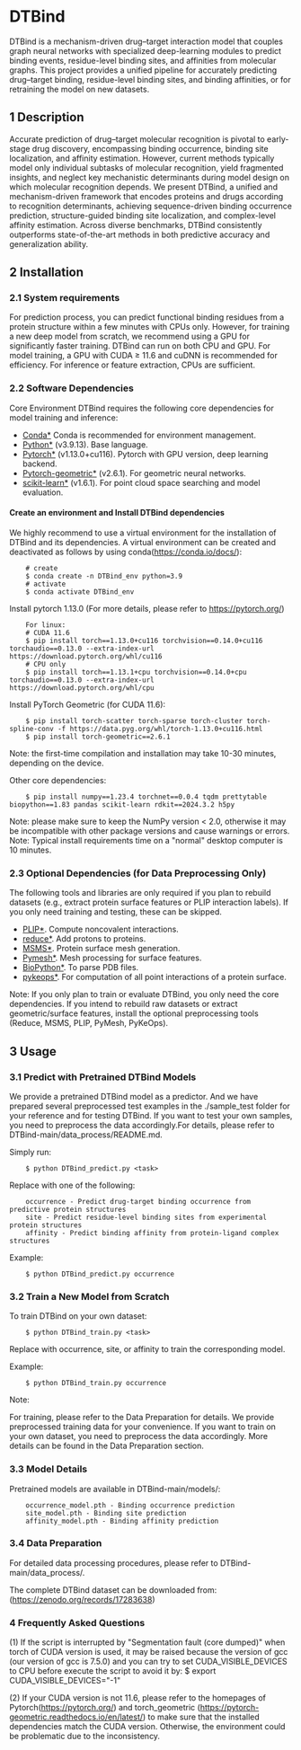 # DTBind
DTBind is a mechanism-driven drug–target interaction model that couples graph neural networks with specialized deep-learning modules to predict binding events, residue-level binding sites, and affinities from molecular graphs.
This project provides a unified pipeline for accurately predicting drug–target binding, residue-level binding sites, and binding affinities, or for retraining the model on new datasets.

## 1 Description 

  Accurate prediction of drug–target molecular recognition is pivotal to early-stage drug discovery, encompassing binding occurrence, binding site localization, and affinity estimation. However, current methods typically model only individual subtasks of molecular recognition, yield fragmented insights, and neglect key mechanistic determinants during model design on which molecular recognition depends. We present DTBind, a unified and mechanism-driven framework that encodes proteins and drugs according to recognition determinants, achieving sequence-driven binding occurrence prediction, structure-guided binding site localization, and complex-level affinity estimation. Across diverse benchmarks, DTBind consistently outperforms state-of-the-art methods in both predictive accuracy and generalization ability. 
  
## 2 Installation  
### 2.1 System requirements
For prediction process, you can predict functional binding residues from a protein structure within a few minutes with CPUs only. However, for training a new deep model from scratch, we recommend using a GPU for significantly faster training.
DTBind can run on both CPU and GPU.
For model training, a GPU with CUDA ≥ 11.6 and cuDNN is recommended for efficiency.
For inference or feature extraction, CPUs are sufficient.

### 2.2 Software Dependencies
Core Environment
DTBind requires the following core dependencies for model training and inference:
* [Conda*](https://docs.conda.io/en/latest/miniconda.html) Conda is recommended for environment management.
* [Python*](https://www.python.org/) (v3.9.13). Base language.
* [Pytorch*](https://pytorch.org/) (v1.13.0+cu116). Pytorch with GPU version, deep learning backend.
* [Pytorch-geometric*](https://pytorch-geometric.readthedocs.io/en/latest/index.html) (v2.6.1). For geometric neural networks.
* [scikit-learn*](https://scikit-learn.org/) (v1.6.1). For point cloud space searching and model evaluation.

#### Create an environment and Install DTBind dependencies

We highly recommend to use a virtual environment for the installation of DTBind and its dependencies.
A virtual environment can be created and deactivated as follows by using conda(https://conda.io/docs/):

        # create
        $ conda create -n DTBind_env python=3.9
        # activate
        $ conda activate DTBind_env

Install pytorch 1.13.0 (For more details, please refer to https://pytorch.org/)

        For linux:
        # CUDA 11.6
        $ pip install torch==1.13.0+cu116 torchvision==0.14.0+cu116 torchaudio==0.13.0 --extra-index-url https://download.pytorch.org/whl/cu116
        # CPU only
        $ pip install torch==1.13.1+cpu torchvision==0.14.0+cpu torchaudio==0.13.0 --extra-index-url https://download.pytorch.org/whl/cpu
		
Install PyTorch Geometric (for CUDA 11.6):

        $ pip install torch-scatter torch-sparse torch-cluster torch-spline-conv -f https://data.pyg.org/whl/torch-1.13.0+cu116.html
        $ pip install torch-geometric==2.6.1

Note: the first-time compilation and installation may take 10-30 minutes, depending on the device.

Other core dependencies:

        $ pip install numpy==1.23.4 torchnet==0.0.4 tqdm prettytable biopython==1.83 pandas scikit-learn rdkit==2024.3.2 h5py

Note: please make sure to keep the NumPy version < 2.0, otherwise it may be incompatible with other package versions and cause warnings or errors.
Note: Typical install requirements time on a "normal" desktop computer is 10 minutes. 
        
### 2.3 Optional Dependencies (for Data Preprocessing Only)

The following tools and libraries are only required if you plan to rebuild datasets (e.g., extract protein surface features or PLIP interaction labels).
If you only need training and testing, these can be skipped.

* [PLIP*](https://github.com/pharmai/plip). Compute noncovalent interactions.
* [reduce*](https://github.com/rlabduke/reduce). Add protons to proteins.
* [MSMS*](https://ccsb.scripps.edu/msms/downloads/). Protein surface mesh generation.
* [Pymesh*](https://github.com/PyMesh/PyMesh). Mesh processing for surface features.
* [BioPython*](https://github.com/biopython/biopython). To parse PDB files.
* [pykeops*](https://www.kernel-operations.io/keops/index.html). For computation of all point interactions of a protein surface.

Note:
If you only plan to train or evaluate DTBind, you only need the core dependencies.
If you intend to rebuild raw datasets or extract geometric/surface features, install the optional preprocessing tools (Reduce, MSMS, PLIP, PyMesh, PyKeOps).
  
## 3 Usage   
### 3.1  Predict with Pretrained DTBind Models

We provide a pretrained DTBind model as a predictor. And we have prepared several preprocessed test examples in the ./sample_test folder for your reference and for testing DTBind.
If you want to test your own samples, you need to preprocess the data accordingly.For details, please refer to DTBind-main/data_process/README.md.

Simply run:

        $ python DTBind_predict.py <task>

Replace <task> with one of the following:

        occurrence - Predict drug-target binding occurrence from predictive protein structures
        site - Predict residue-level binding sites from experimental protein structures
        affinity - Predict binding affinity from protein-ligand complex structures

Example:

        $ python DTBind_predict.py occurrence


### 3.2  Train a New Model from Scratch
To train DTBind on your own dataset:

        $ python DTBind_train.py <task>

Replace <task> with occurrence, site, or affinity to train the corresponding model.

Example:

        $ python DTBind_train.py occurrence

Note: 

For training, please refer to the Data Preparation for details. We provide preprocessed training data for your convenience. If you want to train on your own dataset, you need to preprocess the data accordingly. More details can be found in the Data Preparation section.

### 3.3 Model Details
Pretrained models are available in DTBind-main/models/:

        occurrence_model.pth - Binding occurrence prediction
        site_model.pth - Binding site prediction
        affinity_model.pth - Binding affinity prediction

### 3.4 Data Preparation

For detailed data processing procedures, please refer to DTBind-main/data_process/.

The complete DTBind dataset can be downloaded from:(https://zenodo.org/records/17283638)

### 4 Frequently Asked Questions
(1) If the script is interrupted by "Segmentation fault (core dumped)" when torch of CUDA version is used, it may be raised because the version of gcc (our version of gcc is 7.5.0) and you can try to set CUDA_VISIBLE_DEVICES to CPU before execute the script to avoid it by:
        $ export CUDA_VISIBLE_DEVICES="-1"
		
(2) If your CUDA version is not 11.6, please refer to the homepages of Pytorch(https://pytorch.org/) and torch_geometric (https://pytorch-geometric.readthedocs.io/en/latest/) to make sure that the installed dependencies match the CUDA version. Otherwise, the environment could be problematic due to the inconsistency.



